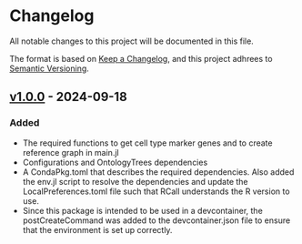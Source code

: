 # Changelog

All notable changes to this project will be documented in this file.

The format is based on [Keep a Changelog](https://keepachangelog.com/en/1.1.0/),
and this project adhrees to [Semantic Versioning](https://semver.org/spec/v2.0.0.html).

## [v1.0.0] - 2024-09-18
### Added
- The required functions to get cell type marker genes and to create reference graph in main.jl
- Configurations and OntologyTrees dependencies
- A CondaPkg.toml that describes the required dependencies. Also added the env.jl script to resolve the dependencies and update the LocalPreferences.toml file such that RCall understands the R version to use.
- Since this package is intended to be used in a devcontainer, the postCreateCommand was added to the devcontainer.json file to ensure that the environment is set up correctly.


<!-- Links generated by Changelog.jl -->

[v1.0.0]: https://github.com/damourChris/GNNCellTypeReferenceGraph.jl/releases/tag/v1.0.0
